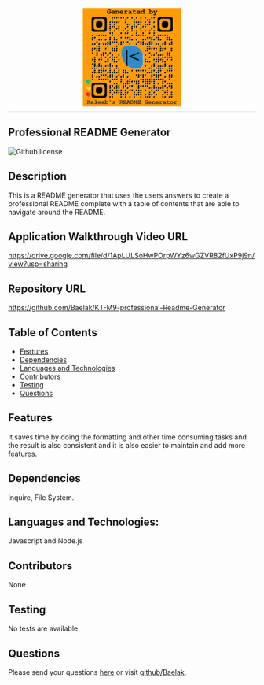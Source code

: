 
  <div style="display: flex; justify-content: center; border-bottom: 1px solid #ddd; padding-bottom: 10px; margin-bottom: 20px;">
  <img src="./Develop/generatedQR.png" alt="Logo" style="max-height: 200px; max-width: 200px;">
</div>
   
## Professional README Generator

![Github license](https://img.shields.io/badge/license-None-green.svg)

## Description
This is a README generator that uses the users answers to create a professional README complete with a table of contents that are able to navigate around the README.

## Application Walkthrough Video URL
https://drive.google.com/file/d/1ApLULSoHwPOrpWYz6wGZVR82fUxP9j9n/view?usp=sharing

## Repository URL
https://github.com/Baelak/KT-M9-professional-Readme-Generator

## Table of Contents

* [Features](#features)
* [Dependencies](#dependencies)
* [Languages and Technologies](#languages-and-technologies)
* [Contributors](#contributors)
* [Testing](#testing)
* [Questions](#questions)

## Features
It saves time by doing the formatting and other time consuming tasks and the result is also consistent and it is also easier to maintain and  add more features.

## Dependencies
Inquire, File System.

## Languages and Technologies:
Javascript and Node.js

## Contributors
None

## Testing
No tests are available.

## Questions
Please send your questions [here](mailto:teklemichaelkaleab@gmail.com?subject=[GitHub]%20Dev%20Connect) or visit [github/Baelak](https://github.com/Baelak).
